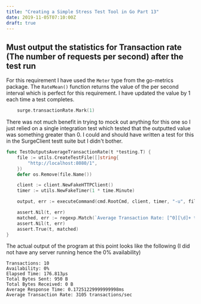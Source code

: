 ```yaml
---
title: "Creating a Simple Stress Test Tool in Go Part 13"
date: 2019-11-05T07:10:00Z
draft: true
---
```


## Must output the statistics for Transaction rate (The number of requests per second) after the test run

For this requirement I have used the `Meter` type from the go-metrics package.  The `RateMean()` function returns the value of the per second interval which is perfect for this requirement.  I have updated the value by 1 each time a test completes.

```go
	surge.transactionRate.Mark(1)
```

There was not much benefit in trying to mock out anything for this one so I just relied on a single integration test which tested that the outputted value was something greater than 0.  I could and should have written a test for this in the SurgeClient testt suite but I didn't bother.

```go
func TestOutputsAverageTransactionRate(t *testing.T) {
	file := utils.CreateTestFile([]string{
		"http://localhost:8080/1",
	})
	defer os.Remove(file.Name())

	client := client.NewFakeHTTPClient()
	timer := utils.NewFakeTimer(1 * time.Minute)

	output, err := executeCommand(cmd.RootCmd, client, timer, "-u", file.Name(), "-n", "1", "-c", "1")

	assert.Nil(t, err)
	matched, err := regexp.Match(`Average Transaction Rate: [^0][\d]+ transactions/sec`, []byte(output))
	assert.Nil(t, err)
	assert.True(t, matched)
}
```

The actual output of the program at this point looks like the following (I did not have any server running hence the 0% availability)

```shell
Transactions: 10
Availability: 0%          
Elapsed Time: 176.813µs                                         
Total Bytes Sent: 950 B                                                 
Total Bytes Received: 0 B                                
Average Response Time: 0.17251229999999998ms
Average Transaction Rate: 3105 transactions/sec
```
